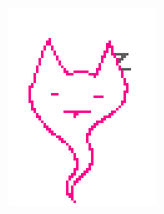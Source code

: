 ![Hover not found! Have a cookie instead... 🍪](https://github.com/Inrixia/Inrixia/raw/master/hover.gif)

